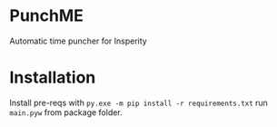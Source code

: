# PunchME
Automatic time puncher for Insperity

# Installation
Install pre-reqs with ```py.exe -m pip install -r requirements.txt```
run ```main.pyw``` from package folder.

